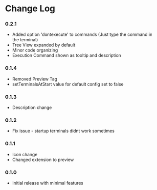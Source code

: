 # Change Log

### 0.2.1

* Added option 'dontexecute' to commands (Just type the command in the terminal)
* Tree View expanded by default
* Minor code organizing
* Execution Command shown as tooltip and description

### 0.1.4

* Removed Preview Tag
* setTerminalsAtStart value for default config set to false 

### 0.1.3

* Description change

### 0.1.2

* Fix issue - startup terminals didnt work sometimes

### 0.1.1

* Icon change
* Changed extension to preview

### 0.1.0

* Initial release with minimal features